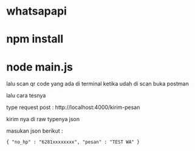 # whatsapapi
# npm install
# node main.js

lalu scan qr code yang ada di terminal
ketika udah di scan
buka postman

lalu cara tesnya 

type request post : http://localhost:4000/kirim-pesan

kirim nya di raw typenya json

masukan json berikut :

`{
    "no_hp" : "6281xxxxxxxx",
    "pesan" : "TEST WA"
}`
